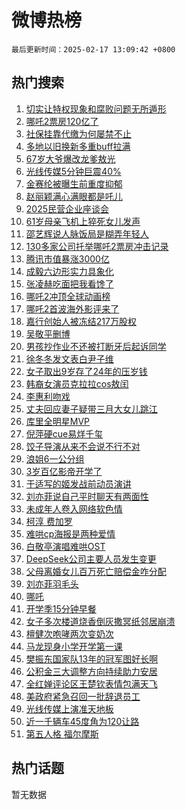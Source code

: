 # 微博热榜

`最后更新时间：2025-02-17 13:09:42 +0800`

## 热门搜索

1. [切实让特权现象和腐败问题无所遁形](https://m.weibo.cn/search?containerid=100103type%3D1%26t%3D10%26q%3D%23%E5%88%87%E5%AE%9E%E8%AE%A9%E7%89%B9%E6%9D%83%E7%8E%B0%E8%B1%A1%E5%92%8C%E8%85%90%E8%B4%A5%E9%97%AE%E9%A2%98%E6%97%A0%E6%89%80%E9%81%81%E5%BD%A2%23&stream_entry_id=51&isnewpage=1&extparam=seat%3D1%26cate%3D10103%26filter_type%3Drealtimehot%26pos%3D0%26stream_entry_id%3D51%26c_type%3D51%26q%3D%2523%25E5%2588%2587%25E5%25AE%259E%25E8%25AE%25A9%25E7%2589%25B9%25E6%259D%2583%25E7%258E%25B0%25E8%25B1%25A1%25E5%2592%258C%25E8%2585%2590%25E8%25B4%25A5%25E9%2597%25AE%25E9%25A2%2598%25E6%2597%25A0%25E6%2589%2580%25E9%2581%2581%25E5%25BD%25A2%2523%26dgr%3D0%26display_time%3D1739768981%26pre_seqid%3D1739768981491020857904)
1. [哪吒2票房120亿了](https://m.weibo.cn/search?containerid=100103type%3D1%26t%3D10%26q%3D%23%E5%93%AA%E5%90%922%E7%A5%A8%E6%88%BF120%E4%BA%BF%E4%BA%86%23&stream_entry_id=31&isnewpage=1&extparam=seat%3D1%26realpos%3D1%26lcate%3D5001%26flag%3D2%26filter_type%3Drealtimehot%26c_type%3D31%26q%3D%2523%25E5%2593%25AA%25E5%2590%25922%25E7%25A5%25A8%25E6%2588%25BF120%25E4%25BA%25BF%25E4%25BA%2586%2523%26dgr%3D0%26cate%3D5001%26pos%3D0%26stream_entry_id%3D31%26band_rank%3D1%26display_time%3D1739768981%26pre_seqid%3D1739768981491020857904)
1. [社保挂靠代缴为何屡禁不止](https://m.weibo.cn/search?containerid=100103type%3D1%26t%3D10%26q%3D%23%E7%A4%BE%E4%BF%9D%E6%8C%82%E9%9D%A0%E4%BB%A3%E7%BC%B4%E4%B8%BA%E4%BD%95%E5%B1%A1%E7%A6%81%E4%B8%8D%E6%AD%A2%23&stream_entry_id=31&isnewpage=1&extparam=seat%3D1%26realpos%3D2%26lcate%3D5001%26flag%3D1%26filter_type%3Drealtimehot%26c_type%3D31%26q%3D%2523%25E7%25A4%25BE%25E4%25BF%259D%25E6%258C%2582%25E9%259D%25A0%25E4%25BB%25A3%25E7%25BC%25B4%25E4%25B8%25BA%25E4%25BD%2595%25E5%25B1%25A1%25E7%25A6%2581%25E4%25B8%258D%25E6%25AD%25A2%2523%26dgr%3D0%26cate%3D5001%26pos%3D1%26stream_entry_id%3D31%26band_rank%3D2%26display_time%3D1739768981%26pre_seqid%3D1739768981491020857904)
1. [多地以旧换新多重buff拉满](https://m.weibo.cn/search?containerid=100103type%3D1%26t%3D10%26q%3D%23%E5%A4%9A%E5%9C%B0%E4%BB%A5%E6%97%A7%E6%8D%A2%E6%96%B0%E5%A4%9A%E9%87%8Dbuff%E6%8B%89%E6%BB%A1%23&stream_entry_id=31&isnewpage=1&extparam=seat%3D1%26realpos%3D3%26lcate%3D5001%26flag%3D0%26filter_type%3Drealtimehot%26c_type%3D31%26q%3D%2523%25E5%25A4%259A%25E5%259C%25B0%25E4%25BB%25A5%25E6%2597%25A7%25E6%258D%25A2%25E6%2596%25B0%25E5%25A4%259A%25E9%2587%258Dbuff%25E6%258B%2589%25E6%25BB%25A1%2523%26dgr%3D0%26cate%3D5001%26pos%3D2%26stream_entry_id%3D31%26band_rank%3D3%26display_time%3D1739768981%26pre_seqid%3D1739768981491020857904)
1. [67岁大爷爆改龙爹敖光](https://m.weibo.cn/search?containerid=100103type%3D1%26t%3D10%26q%3D%2367%E5%B2%81%E5%A4%A7%E7%88%B7%E7%88%86%E6%94%B9%E9%BE%99%E7%88%B9%E6%95%96%E5%85%89%23&stream_entry_id=31&isnewpage=1&extparam=seat%3D1%26realpos%3D4%26lcate%3D5001%26flag%3D0%26filter_type%3Drealtimehot%26c_type%3D31%26q%3D%252367%25E5%25B2%2581%25E5%25A4%25A7%25E7%2588%25B7%25E7%2588%2586%25E6%2594%25B9%25E9%25BE%2599%25E7%2588%25B9%25E6%2595%2596%25E5%2585%2589%2523%26dgr%3D0%26cate%3D5001%26pos%3D3%26stream_entry_id%3D31%26band_rank%3D4%26display_time%3D1739768981%26pre_seqid%3D1739768981491020857904)
1. [光线传媒5分钟巨震40%](https://m.weibo.cn/search?containerid=100103type%3D1%26t%3D10%26q%3D%23%E5%85%89%E7%BA%BF%E4%BC%A0%E5%AA%925%E5%88%86%E9%92%9F%E5%B7%A8%E9%9C%8740%25%23&stream_entry_id=31&isnewpage=1&extparam=seat%3D1%26realpos%3D5%26lcate%3D5001%26flag%3D2%26filter_type%3Drealtimehot%26c_type%3D31%26q%3D%2523%25E5%2585%2589%25E7%25BA%25BF%25E4%25BC%25A0%25E5%25AA%25925%25E5%2588%2586%25E9%2592%259F%25E5%25B7%25A8%25E9%259C%258740%2525%2523%26dgr%3D0%26cate%3D5001%26pos%3D4%26stream_entry_id%3D31%26band_rank%3D5%26display_time%3D1739768981%26pre_seqid%3D1739768981491020857904)
1. [金赛纶被曝生前重度抑郁](https://m.weibo.cn/search?containerid=100103type%3D1%26t%3D10%26q%3D%23%E9%87%91%E8%B5%9B%E7%BA%B6%E8%A2%AB%E6%9B%9D%E7%94%9F%E5%89%8D%E9%87%8D%E5%BA%A6%E6%8A%91%E9%83%81%23&stream_entry_id=31&isnewpage=1&extparam=seat%3D1%26realpos%3D6%26lcate%3D5001%26flag%3D2%26filter_type%3Drealtimehot%26c_type%3D31%26q%3D%2523%25E9%2587%2591%25E8%25B5%259B%25E7%25BA%25B6%25E8%25A2%25AB%25E6%259B%259D%25E7%2594%259F%25E5%2589%258D%25E9%2587%258D%25E5%25BA%25A6%25E6%258A%2591%25E9%2583%2581%2523%26dgr%3D0%26cate%3D5001%26pos%3D5%26stream_entry_id%3D31%26band_rank%3D6%26display_time%3D1739768981%26pre_seqid%3D1739768981491020857904)
1. [赵丽颖满心满眼都是吒儿](https://m.weibo.cn/search?containerid=100103type%3D1%26t%3D10%26q%3D%23%E8%B5%B5%E4%B8%BD%E9%A2%96%E6%BB%A1%E5%BF%83%E6%BB%A1%E7%9C%BC%E9%83%BD%E6%98%AF%E5%90%92%E5%84%BF%23&stream_entry_id=31&isnewpage=1&extparam=seat%3D1%26realpos%3D7%26lcate%3D5001%26flag%3D1%26filter_type%3Drealtimehot%26c_type%3D31%26q%3D%2523%25E8%25B5%25B5%25E4%25B8%25BD%25E9%25A2%2596%25E6%25BB%25A1%25E5%25BF%2583%25E6%25BB%25A1%25E7%259C%25BC%25E9%2583%25BD%25E6%2598%25AF%25E5%2590%2592%25E5%2584%25BF%2523%26dgr%3D0%26cate%3D5001%26pos%3D6%26stream_entry_id%3D31%26band_rank%3D7%26display_time%3D1739768981%26pre_seqid%3D1739768981491020857904)
1. [2025民营企业座谈会](https://m.weibo.cn/search?containerid=100103type%3D1%26t%3D10%26q%3D%232025%E6%B0%91%E8%90%A5%E4%BC%81%E4%B8%9A%E5%BA%A7%E8%B0%88%E4%BC%9A%23&stream_entry_id=31&isnewpage=1&extparam=seat%3D1%26realpos%3D8%26lcate%3D5001%26flag%3D1%26filter_type%3Drealtimehot%26c_type%3D31%26q%3D%25232025%25E6%25B0%2591%25E8%2590%25A5%25E4%25BC%2581%25E4%25B8%259A%25E5%25BA%25A7%25E8%25B0%2588%25E4%25BC%259A%2523%26dgr%3D0%26cate%3D5001%26pos%3D7%26stream_entry_id%3D31%26band_rank%3D8%26display_time%3D1739768981%26pre_seqid%3D1739768981491020857904)
1. [61岁母亲飞机上猝死女儿发声](https://m.weibo.cn/search?containerid=100103type%3D1%26t%3D10%26q%3D%2361%E5%B2%81%E6%AF%8D%E4%BA%B2%E9%A3%9E%E6%9C%BA%E4%B8%8A%E7%8C%9D%E6%AD%BB%E5%A5%B3%E5%84%BF%E5%8F%91%E5%A3%B0%23&stream_entry_id=31&isnewpage=1&extparam=seat%3D1%26realpos%3D9%26lcate%3D5001%26flag%3D2%26filter_type%3Drealtimehot%26c_type%3D31%26q%3D%252361%25E5%25B2%2581%25E6%25AF%258D%25E4%25BA%25B2%25E9%25A3%259E%25E6%259C%25BA%25E4%25B8%258A%25E7%258C%259D%25E6%25AD%25BB%25E5%25A5%25B3%25E5%2584%25BF%25E5%258F%2591%25E5%25A3%25B0%2523%26dgr%3D0%26cate%3D5001%26pos%3D8%26stream_entry_id%3D31%26band_rank%3D9%26display_time%3D1739768981%26pre_seqid%3D1739768981491020857904)
1. [邵艺辉说人脉饭局是糊弄年轻人](https://m.weibo.cn/search?containerid=100103type%3D1%26t%3D10%26q%3D%23%E9%82%B5%E8%89%BA%E8%BE%89%E8%AF%B4%E4%BA%BA%E8%84%89%E9%A5%AD%E5%B1%80%E6%98%AF%E7%B3%8A%E5%BC%84%E5%B9%B4%E8%BD%BB%E4%BA%BA%23&stream_entry_id=31&isnewpage=1&extparam=seat%3D1%26realpos%3D10%26lcate%3D5001%26flag%3D1%26filter_type%3Drealtimehot%26c_type%3D31%26q%3D%2523%25E9%2582%25B5%25E8%2589%25BA%25E8%25BE%2589%25E8%25AF%25B4%25E4%25BA%25BA%25E8%2584%2589%25E9%25A5%25AD%25E5%25B1%2580%25E6%2598%25AF%25E7%25B3%258A%25E5%25BC%2584%25E5%25B9%25B4%25E8%25BD%25BB%25E4%25BA%25BA%2523%26dgr%3D0%26cate%3D5001%26pos%3D9%26stream_entry_id%3D31%26band_rank%3D10%26display_time%3D1739768981%26pre_seqid%3D1739768981491020857904)
1. [130多家公司托举哪吒2票房冲击记录](https://m.weibo.cn/search?containerid=100103type%3D1%26t%3D10%26q%3D%23130%E5%A4%9A%E5%AE%B6%E5%85%AC%E5%8F%B8%E6%89%98%E4%B8%BE%E5%93%AA%E5%90%922%E7%A5%A8%E6%88%BF%E5%86%B2%E5%87%BB%E8%AE%B0%E5%BD%95%23&stream_entry_id=31&isnewpage=1&extparam=seat%3D1%26realpos%3D11%26lcate%3D5001%26flag%3D1%26filter_type%3Drealtimehot%26c_type%3D31%26q%3D%2523130%25E5%25A4%259A%25E5%25AE%25B6%25E5%2585%25AC%25E5%258F%25B8%25E6%2589%2598%25E4%25B8%25BE%25E5%2593%25AA%25E5%2590%25922%25E7%25A5%25A8%25E6%2588%25BF%25E5%2586%25B2%25E5%2587%25BB%25E8%25AE%25B0%25E5%25BD%2595%2523%26dgr%3D0%26cate%3D5001%26pos%3D10%26stream_entry_id%3D31%26band_rank%3D11%26display_time%3D1739768981%26pre_seqid%3D1739768981491020857904)
1. [腾讯市值暴涨3000亿](https://m.weibo.cn/search?containerid=100103type%3D1%26t%3D10%26q%3D%23%E8%85%BE%E8%AE%AF%E5%B8%82%E5%80%BC%E6%9A%B4%E6%B6%A83000%E4%BA%BF%23&stream_entry_id=31&isnewpage=1&extparam=seat%3D1%26realpos%3D12%26lcate%3D5001%26flag%3D0%26filter_type%3Drealtimehot%26c_type%3D31%26q%3D%2523%25E8%2585%25BE%25E8%25AE%25AF%25E5%25B8%2582%25E5%2580%25BC%25E6%259A%25B4%25E6%25B6%25A83000%25E4%25BA%25BF%2523%26dgr%3D0%26cate%3D5001%26pos%3D11%26stream_entry_id%3D31%26band_rank%3D12%26display_time%3D1739768981%26pre_seqid%3D1739768981491020857904)
1. [成毅六边形实力具象化](https://m.weibo.cn/search?containerid=100103type%3D1%26t%3D10%26q%3D%23%E6%88%90%E6%AF%85%E5%85%AD%E8%BE%B9%E5%BD%A2%E5%AE%9E%E5%8A%9B%E5%85%B7%E8%B1%A1%E5%8C%96%23&stream_entry_id=31&isnewpage=1&extparam=seat%3D1%26realpos%3D13%26lcate%3D5001%26flag%3D1%26filter_type%3Drealtimehot%26c_type%3D31%26q%3D%2523%25E6%2588%2590%25E6%25AF%2585%25E5%2585%25AD%25E8%25BE%25B9%25E5%25BD%25A2%25E5%25AE%259E%25E5%258A%259B%25E5%2585%25B7%25E8%25B1%25A1%25E5%258C%2596%2523%26dgr%3D0%26cate%3D5001%26adid%3D276067%26pos%3D12%26stream_entry_id%3D31%26band_rank%3D13%26display_time%3D1739768981%26pre_seqid%3D1739768981491020857904)
1. [张凌赫吃面把我看馋了](https://m.weibo.cn/search?containerid=100103type%3D1%26t%3D10%26q%3D%23%E5%BC%A0%E5%87%8C%E8%B5%AB%E5%90%83%E9%9D%A2%E6%8A%8A%E6%88%91%E7%9C%8B%E9%A6%8B%E4%BA%86%23&stream_entry_id=31&isnewpage=1&extparam=seat%3D1%26realpos%3D14%26lcate%3D5001%26flag%3D1%26filter_type%3Drealtimehot%26c_type%3D31%26q%3D%2523%25E5%25BC%25A0%25E5%2587%258C%25E8%25B5%25AB%25E5%2590%2583%25E9%259D%25A2%25E6%258A%258A%25E6%2588%2591%25E7%259C%258B%25E9%25A6%258B%25E4%25BA%2586%2523%26dgr%3D0%26cate%3D5001%26adid%3D275805%26pos%3D13%26stream_entry_id%3D31%26band_rank%3D14%26display_time%3D1739768981%26pre_seqid%3D1739768981491020857904)
1. [哪吒2冲顶全球动画榜](https://m.weibo.cn/search?containerid=100103type%3D1%26t%3D10%26q%3D%23%E5%93%AA%E5%90%922%E5%86%B2%E9%A1%B6%E5%85%A8%E7%90%83%E5%8A%A8%E7%94%BB%E6%A6%9C%23&stream_entry_id=31&isnewpage=1&extparam=seat%3D1%26realpos%3D15%26lcate%3D5001%26flag%3D0%26filter_type%3Drealtimehot%26c_type%3D31%26q%3D%2523%25E5%2593%25AA%25E5%2590%25922%25E5%2586%25B2%25E9%25A1%25B6%25E5%2585%25A8%25E7%2590%2583%25E5%258A%25A8%25E7%2594%25BB%25E6%25A6%259C%2523%26dgr%3D0%26cate%3D5001%26pos%3D14%26stream_entry_id%3D31%26band_rank%3D15%26display_time%3D1739768981%26pre_seqid%3D1739768981491020857904)
1. [哪吒2首波海外影评来了](https://m.weibo.cn/search?containerid=100103type%3D1%26t%3D10%26q%3D%23%E5%93%AA%E5%90%922%E9%A6%96%E6%B3%A2%E6%B5%B7%E5%A4%96%E5%BD%B1%E8%AF%84%E6%9D%A5%E4%BA%86%23&stream_entry_id=31&isnewpage=1&extparam=seat%3D1%26realpos%3D16%26lcate%3D5001%26flag%3D1%26filter_type%3Drealtimehot%26c_type%3D31%26q%3D%2523%25E5%2593%25AA%25E5%2590%25922%25E9%25A6%2596%25E6%25B3%25A2%25E6%25B5%25B7%25E5%25A4%2596%25E5%25BD%25B1%25E8%25AF%2584%25E6%259D%25A5%25E4%25BA%2586%2523%26dgr%3D0%26cate%3D5001%26pos%3D15%26stream_entry_id%3D31%26band_rank%3D16%26display_time%3D1739768981%26pre_seqid%3D1739768981491020857904)
1. [嘉行创始人被冻结217万股权](https://m.weibo.cn/search?containerid=100103type%3D1%26t%3D10%26q%3D%23%E5%98%89%E8%A1%8C%E5%88%9B%E5%A7%8B%E4%BA%BA%E8%A2%AB%E5%86%BB%E7%BB%93217%E4%B8%87%E8%82%A1%E6%9D%83%23&stream_entry_id=31&isnewpage=1&extparam=seat%3D1%26realpos%3D17%26lcate%3D5001%26flag%3D1%26filter_type%3Drealtimehot%26c_type%3D31%26q%3D%2523%25E5%2598%2589%25E8%25A1%258C%25E5%2588%259B%25E5%25A7%258B%25E4%25BA%25BA%25E8%25A2%25AB%25E5%2586%25BB%25E7%25BB%2593217%25E4%25B8%2587%25E8%2582%25A1%25E6%259D%2583%2523%26dgr%3D0%26cate%3D5001%26pos%3D16%26stream_entry_id%3D31%26band_rank%3D17%26display_time%3D1739768981%26pre_seqid%3D1739768981491020857904)
1. [吴敬平删博](https://m.weibo.cn/search?containerid=100103type%3D1%26t%3D10%26q%3D%E5%90%B4%E6%95%AC%E5%B9%B3%E5%88%A0%E5%8D%9A&stream_entry_id=31&isnewpage=1&extparam=seat%3D1%26realpos%3D18%26lcate%3D5001%26flag%3D0%26filter_type%3Drealtimehot%26c_type%3D31%26q%3D%25E5%2590%25B4%25E6%2595%25AC%25E5%25B9%25B3%25E5%2588%25A0%25E5%258D%259A%26dgr%3D0%26cate%3D5001%26pos%3D17%26stream_entry_id%3D31%26band_rank%3D18%26display_time%3D1739768981%26pre_seqid%3D1739768981491020857904)
1. [男孩抄作业不还被打断牙后起诉同学](https://m.weibo.cn/search?containerid=100103type%3D1%26t%3D10%26q%3D%23%E7%94%B7%E5%AD%A9%E6%8A%84%E4%BD%9C%E4%B8%9A%E4%B8%8D%E8%BF%98%E8%A2%AB%E6%89%93%E6%96%AD%E7%89%99%E5%90%8E%E8%B5%B7%E8%AF%89%E5%90%8C%E5%AD%A6%23&stream_entry_id=31&isnewpage=1&extparam=seat%3D1%26realpos%3D19%26lcate%3D5001%26flag%3D1%26filter_type%3Drealtimehot%26c_type%3D31%26q%3D%2523%25E7%2594%25B7%25E5%25AD%25A9%25E6%258A%2584%25E4%25BD%259C%25E4%25B8%259A%25E4%25B8%258D%25E8%25BF%2598%25E8%25A2%25AB%25E6%2589%2593%25E6%2596%25AD%25E7%2589%2599%25E5%2590%258E%25E8%25B5%25B7%25E8%25AF%2589%25E5%2590%258C%25E5%25AD%25A6%2523%26dgr%3D0%26cate%3D5001%26pos%3D18%26stream_entry_id%3D31%26band_rank%3D19%26display_time%3D1739768981%26pre_seqid%3D1739768981491020857904)
1. [徐冬冬发文表白尹子维](https://m.weibo.cn/search?containerid=100103type%3D1%26t%3D10%26q%3D%E5%BE%90%E5%86%AC%E5%86%AC%E5%8F%91%E6%96%87%E8%A1%A8%E7%99%BD%E5%B0%B9%E5%AD%90%E7%BB%B4&stream_entry_id=31&isnewpage=1&extparam=seat%3D1%26realpos%3D20%26lcate%3D5001%26flag%3D1%26filter_type%3Drealtimehot%26c_type%3D31%26q%3D%25E5%25BE%2590%25E5%2586%25AC%25E5%2586%25AC%25E5%258F%2591%25E6%2596%2587%25E8%25A1%25A8%25E7%2599%25BD%25E5%25B0%25B9%25E5%25AD%2590%25E7%25BB%25B4%26dgr%3D0%26cate%3D5001%26pos%3D19%26stream_entry_id%3D31%26band_rank%3D20%26display_time%3D1739768981%26pre_seqid%3D1739768981491020857904)
1. [女子取出9岁存了24年的压岁钱](https://m.weibo.cn/search?containerid=100103type%3D1%26t%3D10%26q%3D%23%E5%A5%B3%E5%AD%90%E5%8F%96%E5%87%BA9%E5%B2%81%E5%AD%98%E4%BA%8624%E5%B9%B4%E7%9A%84%E5%8E%8B%E5%B2%81%E9%92%B1%23&stream_entry_id=31&isnewpage=1&extparam=seat%3D1%26realpos%3D21%26lcate%3D5001%26flag%3D2%26filter_type%3Drealtimehot%26c_type%3D31%26q%3D%2523%25E5%25A5%25B3%25E5%25AD%2590%25E5%258F%2596%25E5%2587%25BA9%25E5%25B2%2581%25E5%25AD%2598%25E4%25BA%258624%25E5%25B9%25B4%25E7%259A%2584%25E5%258E%258B%25E5%25B2%2581%25E9%2592%25B1%2523%26dgr%3D0%26cate%3D5001%26pos%3D20%26stream_entry_id%3D31%26band_rank%3D21%26display_time%3D1739768981%26pre_seqid%3D1739768981491020857904)
1. [韩裔女演员克拉拉cos敖闰](https://m.weibo.cn/search?containerid=100103type%3D1%26t%3D10%26q%3D%23%E9%9F%A9%E8%A3%94%E5%A5%B3%E6%BC%94%E5%91%98%E5%85%8B%E6%8B%89%E6%8B%89cos%E6%95%96%E9%97%B0%23&stream_entry_id=31&isnewpage=1&extparam=seat%3D1%26realpos%3D22%26lcate%3D5001%26flag%3D1%26filter_type%3Drealtimehot%26c_type%3D31%26q%3D%2523%25E9%259F%25A9%25E8%25A3%2594%25E5%25A5%25B3%25E6%25BC%2594%25E5%2591%2598%25E5%2585%258B%25E6%258B%2589%25E6%258B%2589cos%25E6%2595%2596%25E9%2597%25B0%2523%26dgr%3D0%26cate%3D5001%26pos%3D21%26stream_entry_id%3D31%26band_rank%3D22%26display_time%3D1739768981%26pre_seqid%3D1739768981491020857904)
1. [李惠利吻戏](https://m.weibo.cn/search?containerid=100103type%3D1%26t%3D10%26q%3D%E6%9D%8E%E6%83%A0%E5%88%A9%E5%90%BB%E6%88%8F&stream_entry_id=31&isnewpage=1&extparam=seat%3D1%26realpos%3D23%26lcate%3D5001%26flag%3D0%26filter_type%3Drealtimehot%26c_type%3D31%26q%3D%25E6%259D%258E%25E6%2583%25A0%25E5%2588%25A9%25E5%2590%25BB%25E6%2588%258F%26dgr%3D0%26cate%3D5001%26pos%3D22%26stream_entry_id%3D31%26band_rank%3D23%26display_time%3D1739768981%26pre_seqid%3D1739768981491020857904)
1. [丈夫回应妻子疑带三月大女儿跳江](https://m.weibo.cn/search?containerid=100103type%3D1%26t%3D10%26q%3D%23%E4%B8%88%E5%A4%AB%E5%9B%9E%E5%BA%94%E5%A6%BB%E5%AD%90%E7%96%91%E5%B8%A6%E4%B8%89%E6%9C%88%E5%A4%A7%E5%A5%B3%E5%84%BF%E8%B7%B3%E6%B1%9F%23&stream_entry_id=31&isnewpage=1&extparam=seat%3D1%26realpos%3D24%26lcate%3D5001%26flag%3D0%26filter_type%3Drealtimehot%26c_type%3D31%26q%3D%2523%25E4%25B8%2588%25E5%25A4%25AB%25E5%259B%259E%25E5%25BA%2594%25E5%25A6%25BB%25E5%25AD%2590%25E7%2596%2591%25E5%25B8%25A6%25E4%25B8%2589%25E6%259C%2588%25E5%25A4%25A7%25E5%25A5%25B3%25E5%2584%25BF%25E8%25B7%25B3%25E6%25B1%259F%2523%26dgr%3D0%26cate%3D5001%26pos%3D23%26stream_entry_id%3D31%26band_rank%3D24%26display_time%3D1739768981%26pre_seqid%3D1739768981491020857904)
1. [库里全明星MVP](https://m.weibo.cn/search?containerid=100103type%3D1%26t%3D10%26q%3D%23%E5%BA%93%E9%87%8C%E5%85%A8%E6%98%8E%E6%98%9FMVP%23&stream_entry_id=31&isnewpage=1&extparam=seat%3D1%26realpos%3D25%26lcate%3D5001%26flag%3D1%26filter_type%3Drealtimehot%26c_type%3D31%26q%3D%2523%25E5%25BA%2593%25E9%2587%258C%25E5%2585%25A8%25E6%2598%258E%25E6%2598%259FMVP%2523%26dgr%3D0%26cate%3D5001%26pos%3D24%26stream_entry_id%3D31%26band_rank%3D25%26display_time%3D1739768981%26pre_seqid%3D1739768981491020857904)
1. [倪萍硬cue易烊千玺](https://m.weibo.cn/search?containerid=100103type%3D1%26t%3D10%26q%3D%23%E5%80%AA%E8%90%8D%E7%A1%ACcue%E6%98%93%E7%83%8A%E5%8D%83%E7%8E%BA%23&stream_entry_id=31&isnewpage=1&extparam=seat%3D1%26realpos%3D26%26lcate%3D5001%26flag%3D1%26filter_type%3Drealtimehot%26c_type%3D31%26q%3D%2523%25E5%2580%25AA%25E8%2590%258D%25E7%25A1%25ACcue%25E6%2598%2593%25E7%2583%258A%25E5%258D%2583%25E7%258E%25BA%2523%26dgr%3D0%26cate%3D5001%26pos%3D25%26stream_entry_id%3D31%26band_rank%3D26%26display_time%3D1739768981%26pre_seqid%3D1739768981491020857904)
1. [饺子导演从来不会说不行不对](https://m.weibo.cn/search?containerid=100103type%3D1%26t%3D10%26q%3D%23%E9%A5%BA%E5%AD%90%E5%AF%BC%E6%BC%94%E4%BB%8E%E6%9D%A5%E4%B8%8D%E4%BC%9A%E8%AF%B4%E4%B8%8D%E8%A1%8C%E4%B8%8D%E5%AF%B9%23&stream_entry_id=31&isnewpage=1&extparam=seat%3D1%26realpos%3D27%26lcate%3D5001%26flag%3D0%26filter_type%3Drealtimehot%26c_type%3D31%26q%3D%2523%25E9%25A5%25BA%25E5%25AD%2590%25E5%25AF%25BC%25E6%25BC%2594%25E4%25BB%258E%25E6%259D%25A5%25E4%25B8%258D%25E4%25BC%259A%25E8%25AF%25B4%25E4%25B8%258D%25E8%25A1%258C%25E4%25B8%258D%25E5%25AF%25B9%2523%26dgr%3D0%26cate%3D5001%26pos%3D26%26stream_entry_id%3D31%26band_rank%3D27%26display_time%3D1739768981%26pre_seqid%3D1739768981491020857904)
1. [浪姐6一公分组](https://m.weibo.cn/search?containerid=100103type%3D1%26t%3D10%26q%3D%23%E6%B5%AA%E5%A7%906%E4%B8%80%E5%85%AC%E5%88%86%E7%BB%84%23&stream_entry_id=31&isnewpage=1&extparam=seat%3D1%26realpos%3D28%26lcate%3D5001%26flag%3D1%26filter_type%3Drealtimehot%26c_type%3D31%26q%3D%2523%25E6%25B5%25AA%25E5%25A7%25906%25E4%25B8%2580%25E5%2585%25AC%25E5%2588%2586%25E7%25BB%2584%2523%26dgr%3D0%26cate%3D5001%26pos%3D27%26stream_entry_id%3D31%26band_rank%3D28%26display_time%3D1739768981%26pre_seqid%3D1739768981491020857904)
1. [3岁百亿影帝开学了](https://m.weibo.cn/search?containerid=100103type%3D1%26t%3D10%26q%3D%233%E5%B2%81%E7%99%BE%E4%BA%BF%E5%BD%B1%E5%B8%9D%E5%BC%80%E5%AD%A6%E4%BA%86%23&stream_entry_id=31&isnewpage=1&extparam=seat%3D1%26realpos%3D29%26lcate%3D5001%26flag%3D1%26filter_type%3Drealtimehot%26c_type%3D31%26q%3D%25233%25E5%25B2%2581%25E7%2599%25BE%25E4%25BA%25BF%25E5%25BD%25B1%25E5%25B8%259D%25E5%25BC%2580%25E5%25AD%25A6%25E4%25BA%2586%2523%26dgr%3D0%26cate%3D5001%26pos%3D28%26stream_entry_id%3D31%26band_rank%3D29%26display_time%3D1739768981%26pre_seqid%3D1739768981491020857904)
1. [于适写的姬发战前动员演讲](https://m.weibo.cn/search?containerid=100103type%3D1%26t%3D10%26q%3D%E4%BA%8E%E9%80%82%E5%86%99%E7%9A%84%E5%A7%AC%E5%8F%91%E6%88%98%E5%89%8D%E5%8A%A8%E5%91%98%E6%BC%94%E8%AE%B2&stream_entry_id=31&isnewpage=1&extparam=seat%3D1%26realpos%3D30%26lcate%3D5001%26flag%3D1%26filter_type%3Drealtimehot%26c_type%3D31%26q%3D%25E4%25BA%258E%25E9%2580%2582%25E5%2586%2599%25E7%259A%2584%25E5%25A7%25AC%25E5%258F%2591%25E6%2588%2598%25E5%2589%258D%25E5%258A%25A8%25E5%2591%2598%25E6%25BC%2594%25E8%25AE%25B2%26dgr%3D0%26cate%3D5001%26pos%3D29%26stream_entry_id%3D31%26band_rank%3D30%26display_time%3D1739768981%26pre_seqid%3D1739768981491020857904)
1. [刘亦菲说自己平时聊天有两面性](https://m.weibo.cn/search?containerid=100103type%3D1%26t%3D10%26q%3D%23%E5%88%98%E4%BA%A6%E8%8F%B2%E8%AF%B4%E8%87%AA%E5%B7%B1%E5%B9%B3%E6%97%B6%E8%81%8A%E5%A4%A9%E6%9C%89%E4%B8%A4%E9%9D%A2%E6%80%A7%23&stream_entry_id=31&isnewpage=1&extparam=seat%3D1%26realpos%3D31%26lcate%3D5001%26flag%3D1%26filter_type%3Drealtimehot%26c_type%3D31%26q%3D%2523%25E5%2588%2598%25E4%25BA%25A6%25E8%258F%25B2%25E8%25AF%25B4%25E8%2587%25AA%25E5%25B7%25B1%25E5%25B9%25B3%25E6%2597%25B6%25E8%2581%258A%25E5%25A4%25A9%25E6%259C%2589%25E4%25B8%25A4%25E9%259D%25A2%25E6%2580%25A7%2523%26dgr%3D0%26cate%3D5001%26pos%3D30%26stream_entry_id%3D31%26band_rank%3D31%26display_time%3D1739768981%26pre_seqid%3D1739768981491020857904)
1. [未成年人卷入网络软色情](https://m.weibo.cn/search?containerid=100103type%3D1%26t%3D10%26q%3D%23%E6%9C%AA%E6%88%90%E5%B9%B4%E4%BA%BA%E5%8D%B7%E5%85%A5%E7%BD%91%E7%BB%9C%E8%BD%AF%E8%89%B2%E6%83%85%23&stream_entry_id=31&isnewpage=1&extparam=seat%3D1%26realpos%3D32%26lcate%3D5001%26flag%3D1%26filter_type%3Drealtimehot%26c_type%3D31%26q%3D%2523%25E6%259C%25AA%25E6%2588%2590%25E5%25B9%25B4%25E4%25BA%25BA%25E5%258D%25B7%25E5%2585%25A5%25E7%25BD%2591%25E7%25BB%259C%25E8%25BD%25AF%25E8%2589%25B2%25E6%2583%2585%2523%26dgr%3D0%26cate%3D5001%26pos%3D31%26stream_entry_id%3D31%26band_rank%3D32%26display_time%3D1739768981%26pre_seqid%3D1739768981491020857904)
1. [柯淳 费加罗](https://m.weibo.cn/search?containerid=100103type%3D1%26t%3D10%26q%3D%E6%9F%AF%E6%B7%B3+%E8%B4%B9%E5%8A%A0%E7%BD%97&stream_entry_id=31&isnewpage=1&extparam=seat%3D1%26realpos%3D33%26lcate%3D5001%26flag%3D0%26filter_type%3Drealtimehot%26c_type%3D31%26q%3D%25E6%259F%25AF%25E6%25B7%25B3%2520%25E8%25B4%25B9%25E5%258A%25A0%25E7%25BD%2597%26dgr%3D0%26cate%3D5001%26pos%3D32%26stream_entry_id%3D31%26band_rank%3D33%26display_time%3D1739768981%26pre_seqid%3D1739768981491020857904)
1. [难哄cp海报是两种爱情](https://m.weibo.cn/search?containerid=100103type%3D1%26t%3D10%26q%3D%23%E9%9A%BE%E5%93%84cp%E6%B5%B7%E6%8A%A5%E6%98%AF%E4%B8%A4%E7%A7%8D%E7%88%B1%E6%83%85%23&stream_entry_id=31&isnewpage=1&extparam=seat%3D1%26realpos%3D34%26lcate%3D5001%26flag%3D0%26filter_type%3Drealtimehot%26c_type%3D31%26q%3D%2523%25E9%259A%25BE%25E5%2593%2584cp%25E6%25B5%25B7%25E6%258A%25A5%25E6%2598%25AF%25E4%25B8%25A4%25E7%25A7%258D%25E7%2588%25B1%25E6%2583%2585%2523%26dgr%3D0%26cate%3D5001%26pos%3D33%26stream_entry_id%3D31%26band_rank%3D34%26display_time%3D1739768981%26pre_seqid%3D1739768981491020857904)
1. [白敬亭演唱难哄OST](https://m.weibo.cn/search?containerid=100103type%3D1%26t%3D10%26q%3D%23%E7%99%BD%E6%95%AC%E4%BA%AD%E6%BC%94%E5%94%B1%E9%9A%BE%E5%93%84OST%23&stream_entry_id=31&isnewpage=1&extparam=seat%3D1%26realpos%3D35%26lcate%3D5001%26flag%3D1%26filter_type%3Drealtimehot%26c_type%3D31%26q%3D%2523%25E7%2599%25BD%25E6%2595%25AC%25E4%25BA%25AD%25E6%25BC%2594%25E5%2594%25B1%25E9%259A%25BE%25E5%2593%2584OST%2523%26dgr%3D0%26cate%3D5001%26pos%3D34%26stream_entry_id%3D31%26band_rank%3D35%26display_time%3D1739768981%26pre_seqid%3D1739768981491020857904)
1. [DeepSeek公司主要人员发生变更](https://m.weibo.cn/search?containerid=100103type%3D1%26t%3D10%26q%3D%23DeepSeek%E5%85%AC%E5%8F%B8%E4%B8%BB%E8%A6%81%E4%BA%BA%E5%91%98%E5%8F%91%E7%94%9F%E5%8F%98%E6%9B%B4%23&stream_entry_id=31&isnewpage=1&extparam=seat%3D1%26realpos%3D36%26lcate%3D5001%26flag%3D1%26filter_type%3Drealtimehot%26c_type%3D31%26q%3D%2523DeepSeek%25E5%2585%25AC%25E5%258F%25B8%25E4%25B8%25BB%25E8%25A6%2581%25E4%25BA%25BA%25E5%2591%2598%25E5%258F%2591%25E7%2594%259F%25E5%258F%2598%25E6%259B%25B4%2523%26dgr%3D0%26cate%3D5001%26pos%3D35%26stream_entry_id%3D31%26band_rank%3D36%26display_time%3D1739768981%26pre_seqid%3D1739768981491020857904)
1. [父母离婚女儿百万死亡赔偿金咋分配](https://m.weibo.cn/search?containerid=100103type%3D1%26t%3D10%26q%3D%23%E7%88%B6%E6%AF%8D%E7%A6%BB%E5%A9%9A%E5%A5%B3%E5%84%BF%E7%99%BE%E4%B8%87%E6%AD%BB%E4%BA%A1%E8%B5%94%E5%81%BF%E9%87%91%E5%92%8B%E5%88%86%E9%85%8D%23&stream_entry_id=31&isnewpage=1&extparam=seat%3D1%26realpos%3D37%26lcate%3D5001%26flag%3D1%26filter_type%3Drealtimehot%26c_type%3D31%26q%3D%2523%25E7%2588%25B6%25E6%25AF%258D%25E7%25A6%25BB%25E5%25A9%259A%25E5%25A5%25B3%25E5%2584%25BF%25E7%2599%25BE%25E4%25B8%2587%25E6%25AD%25BB%25E4%25BA%25A1%25E8%25B5%2594%25E5%2581%25BF%25E9%2587%2591%25E5%2592%258B%25E5%2588%2586%25E9%2585%258D%2523%26dgr%3D0%26cate%3D5001%26pos%3D36%26stream_entry_id%3D31%26band_rank%3D37%26display_time%3D1739768981%26pre_seqid%3D1739768981491020857904)
1. [刘亦菲羽毛头](https://m.weibo.cn/search?containerid=100103type%3D1%26t%3D10%26q%3D%23%E5%88%98%E4%BA%A6%E8%8F%B2%E7%BE%BD%E6%AF%9B%E5%A4%B4%23&stream_entry_id=31&isnewpage=1&extparam=seat%3D1%26realpos%3D38%26lcate%3D5001%26flag%3D1%26filter_type%3Drealtimehot%26c_type%3D31%26q%3D%2523%25E5%2588%2598%25E4%25BA%25A6%25E8%258F%25B2%25E7%25BE%25BD%25E6%25AF%259B%25E5%25A4%25B4%2523%26dgr%3D0%26cate%3D5001%26pos%3D37%26stream_entry_id%3D31%26band_rank%3D38%26display_time%3D1739768981%26pre_seqid%3D1739768981491020857904)
1. [哪吒](https://m.weibo.cn/search?containerid=100103type%3D1%26t%3D10%26q%3D%E5%93%AA%E5%90%92&stream_entry_id=31&isnewpage=1&extparam=seat%3D1%26realpos%3D39%26lcate%3D5001%26flag%3D0%26filter_type%3Drealtimehot%26c_type%3D31%26q%3D%25E5%2593%25AA%25E5%2590%2592%26dgr%3D0%26cate%3D5001%26pos%3D38%26stream_entry_id%3D31%26band_rank%3D39%26display_time%3D1739768981%26pre_seqid%3D1739768981491020857904)
1. [开学季15分钟早餐](https://m.weibo.cn/search?containerid=100103type%3D1%26t%3D10%26q%3D%E5%BC%80%E5%AD%A6%E5%AD%A315%E5%88%86%E9%92%9F%E6%97%A9%E9%A4%90&stream_entry_id=31&isnewpage=1&extparam=seat%3D1%26realpos%3D40%26lcate%3D5001%26flag%3D1%26filter_type%3Drealtimehot%26c_type%3D31%26q%3D%25E5%25BC%2580%25E5%25AD%25A6%25E5%25AD%25A315%25E5%2588%2586%25E9%2592%259F%25E6%2597%25A9%25E9%25A4%2590%26dgr%3D0%26cate%3D5001%26pos%3D39%26stream_entry_id%3D31%26band_rank%3D40%26display_time%3D1739768981%26pre_seqid%3D1739768981491020857904)
1. [女子多次楼道烧香倒灰撒冥纸邻居崩溃](https://m.weibo.cn/search?containerid=100103type%3D1%26t%3D10%26q%3D%23%E5%A5%B3%E5%AD%90%E5%A4%9A%E6%AC%A1%E6%A5%BC%E9%81%93%E7%83%A7%E9%A6%99%E5%80%92%E7%81%B0%E6%92%92%E5%86%A5%E7%BA%B8%E9%82%BB%E5%B1%85%E5%B4%A9%E6%BA%83%23&stream_entry_id=31&isnewpage=1&extparam=seat%3D1%26realpos%3D41%26lcate%3D5001%26flag%3D0%26filter_type%3Drealtimehot%26c_type%3D31%26q%3D%2523%25E5%25A5%25B3%25E5%25AD%2590%25E5%25A4%259A%25E6%25AC%25A1%25E6%25A5%25BC%25E9%2581%2593%25E7%2583%25A7%25E9%25A6%2599%25E5%2580%2592%25E7%2581%25B0%25E6%2592%2592%25E5%2586%25A5%25E7%25BA%25B8%25E9%2582%25BB%25E5%25B1%2585%25E5%25B4%25A9%25E6%25BA%2583%2523%26dgr%3D0%26cate%3D5001%26pos%3D40%26stream_entry_id%3D31%26band_rank%3D41%26display_time%3D1739768981%26pre_seqid%3D1739768981491020857904)
1. [檀健次咆哮两次变奶次](https://m.weibo.cn/search?containerid=100103type%3D1%26t%3D10%26q%3D%E6%AA%80%E5%81%A5%E6%AC%A1%E5%92%86%E5%93%AE%E4%B8%A4%E6%AC%A1%E5%8F%98%E5%A5%B6%E6%AC%A1&stream_entry_id=31&isnewpage=1&extparam=seat%3D1%26realpos%3D42%26lcate%3D5001%26flag%3D1%26filter_type%3Drealtimehot%26c_type%3D31%26q%3D%25E6%25AA%2580%25E5%2581%25A5%25E6%25AC%25A1%25E5%2592%2586%25E5%2593%25AE%25E4%25B8%25A4%25E6%25AC%25A1%25E5%258F%2598%25E5%25A5%25B6%25E6%25AC%25A1%26dgr%3D0%26cate%3D5001%26pos%3D41%26stream_entry_id%3D31%26band_rank%3D42%26display_time%3D1739768981%26pre_seqid%3D1739768981491020857904)
1. [马龙现身小学开学第一课](https://m.weibo.cn/search?containerid=100103type%3D1%26t%3D10%26q%3D%23%E9%A9%AC%E9%BE%99%E7%8E%B0%E8%BA%AB%E5%B0%8F%E5%AD%A6%E5%BC%80%E5%AD%A6%E7%AC%AC%E4%B8%80%E8%AF%BE%23&stream_entry_id=31&isnewpage=1&extparam=seat%3D1%26realpos%3D43%26lcate%3D5001%26flag%3D1%26filter_type%3Drealtimehot%26c_type%3D31%26q%3D%2523%25E9%25A9%25AC%25E9%25BE%2599%25E7%258E%25B0%25E8%25BA%25AB%25E5%25B0%258F%25E5%25AD%25A6%25E5%25BC%2580%25E5%25AD%25A6%25E7%25AC%25AC%25E4%25B8%2580%25E8%25AF%25BE%2523%26dgr%3D0%26cate%3D5001%26pos%3D42%26stream_entry_id%3D31%26band_rank%3D43%26display_time%3D1739768981%26pre_seqid%3D1739768981491020857904)
1. [樊振东国家队13年的冠军图好长啊](https://m.weibo.cn/search?containerid=100103type%3D1%26t%3D10%26q%3D%E6%A8%8A%E6%8C%AF%E4%B8%9C%E5%9B%BD%E5%AE%B6%E9%98%9F13%E5%B9%B4%E7%9A%84%E5%86%A0%E5%86%9B%E5%9B%BE%E5%A5%BD%E9%95%BF%E5%95%8A&stream_entry_id=31&isnewpage=1&extparam=seat%3D1%26realpos%3D44%26lcate%3D5001%26flag%3D1%26filter_type%3Drealtimehot%26c_type%3D31%26q%3D%25E6%25A8%258A%25E6%258C%25AF%25E4%25B8%259C%25E5%259B%25BD%25E5%25AE%25B6%25E9%2598%259F13%25E5%25B9%25B4%25E7%259A%2584%25E5%2586%25A0%25E5%2586%259B%25E5%259B%25BE%25E5%25A5%25BD%25E9%2595%25BF%25E5%2595%258A%26dgr%3D0%26cate%3D5001%26pos%3D43%26stream_entry_id%3D31%26band_rank%3D44%26display_time%3D1739768981%26pre_seqid%3D1739768981491020857904)
1. [公积金三大调整方向持续助力安居](https://m.weibo.cn/search?containerid=100103type%3D1%26t%3D10%26q%3D%23%E5%85%AC%E7%A7%AF%E9%87%91%E4%B8%89%E5%A4%A7%E8%B0%83%E6%95%B4%E6%96%B9%E5%90%91%E6%8C%81%E7%BB%AD%E5%8A%A9%E5%8A%9B%E5%AE%89%E5%B1%85%23&stream_entry_id=31&isnewpage=1&extparam=seat%3D1%26realpos%3D45%26lcate%3D5001%26flag%3D0%26filter_type%3Drealtimehot%26c_type%3D31%26q%3D%2523%25E5%2585%25AC%25E7%25A7%25AF%25E9%2587%2591%25E4%25B8%2589%25E5%25A4%25A7%25E8%25B0%2583%25E6%2595%25B4%25E6%2596%25B9%25E5%2590%2591%25E6%258C%2581%25E7%25BB%25AD%25E5%258A%25A9%25E5%258A%259B%25E5%25AE%2589%25E5%25B1%2585%2523%26dgr%3D0%26cate%3D5001%26pos%3D44%26stream_entry_id%3D31%26band_rank%3D45%26display_time%3D1739768981%26pre_seqid%3D1739768981491020857904)
1. [全红婵评论区王楚钦表情包满天飞](https://m.weibo.cn/search?containerid=100103type%3D1%26t%3D10%26q%3D%23%E5%85%A8%E7%BA%A2%E5%A9%B5%E8%AF%84%E8%AE%BA%E5%8C%BA%E7%8E%8B%E6%A5%9A%E9%92%A6%E8%A1%A8%E6%83%85%E5%8C%85%E6%BB%A1%E5%A4%A9%E9%A3%9E%23&stream_entry_id=31&isnewpage=1&extparam=seat%3D1%26realpos%3D46%26lcate%3D5001%26flag%3D0%26filter_type%3Drealtimehot%26c_type%3D31%26q%3D%2523%25E5%2585%25A8%25E7%25BA%25A2%25E5%25A9%25B5%25E8%25AF%2584%25E8%25AE%25BA%25E5%258C%25BA%25E7%258E%258B%25E6%25A5%259A%25E9%2592%25A6%25E8%25A1%25A8%25E6%2583%2585%25E5%258C%2585%25E6%25BB%25A1%25E5%25A4%25A9%25E9%25A3%259E%2523%26dgr%3D0%26cate%3D5001%26pos%3D45%26stream_entry_id%3D31%26band_rank%3D46%26display_time%3D1739768981%26pre_seqid%3D1739768981491020857904)
1. [美政府紧急召回一批辞退员工](https://m.weibo.cn/search?containerid=100103type%3D1%26t%3D10%26q%3D%23%E7%BE%8E%E6%94%BF%E5%BA%9C%E7%B4%A7%E6%80%A5%E5%8F%AC%E5%9B%9E%E4%B8%80%E6%89%B9%E8%BE%9E%E9%80%80%E5%91%98%E5%B7%A5%23&stream_entry_id=31&isnewpage=1&extparam=seat%3D1%26realpos%3D47%26lcate%3D5001%26flag%3D1%26filter_type%3Drealtimehot%26c_type%3D31%26q%3D%2523%25E7%25BE%258E%25E6%2594%25BF%25E5%25BA%259C%25E7%25B4%25A7%25E6%2580%25A5%25E5%258F%25AC%25E5%259B%259E%25E4%25B8%2580%25E6%2589%25B9%25E8%25BE%259E%25E9%2580%2580%25E5%2591%2598%25E5%25B7%25A5%2523%26dgr%3D0%26cate%3D5001%26pos%3D46%26stream_entry_id%3D31%26band_rank%3D47%26display_time%3D1739768981%26pre_seqid%3D1739768981491020857904)
1. [光线传媒上演准天地板](https://m.weibo.cn/search?containerid=100103type%3D1%26t%3D10%26q%3D%23%E5%85%89%E7%BA%BF%E4%BC%A0%E5%AA%92%E4%B8%8A%E6%BC%94%E5%87%86%E5%A4%A9%E5%9C%B0%E6%9D%BF%23&stream_entry_id=31&isnewpage=1&extparam=seat%3D1%26realpos%3D48%26lcate%3D5001%26flag%3D1%26filter_type%3Drealtimehot%26c_type%3D31%26q%3D%2523%25E5%2585%2589%25E7%25BA%25BF%25E4%25BC%25A0%25E5%25AA%2592%25E4%25B8%258A%25E6%25BC%2594%25E5%2587%2586%25E5%25A4%25A9%25E5%259C%25B0%25E6%259D%25BF%2523%26dgr%3D0%26cate%3D5001%26pos%3D47%26stream_entry_id%3D31%26band_rank%3D48%26display_time%3D1739768981%26pre_seqid%3D1739768981491020857904)
1. [近一千辆车45度角为120让路](https://m.weibo.cn/search?containerid=100103type%3D1%26t%3D10%26q%3D%23%E8%BF%91%E4%B8%80%E5%8D%83%E8%BE%86%E8%BD%A645%E5%BA%A6%E8%A7%92%E4%B8%BA120%E8%AE%A9%E8%B7%AF%23&stream_entry_id=31&isnewpage=1&extparam=seat%3D1%26realpos%3D49%26lcate%3D5001%26flag%3D0%26filter_type%3Drealtimehot%26c_type%3D31%26q%3D%2523%25E8%25BF%2591%25E4%25B8%2580%25E5%258D%2583%25E8%25BE%2586%25E8%25BD%25A645%25E5%25BA%25A6%25E8%25A7%2592%25E4%25B8%25BA120%25E8%25AE%25A9%25E8%25B7%25AF%2523%26dgr%3D0%26cate%3D5001%26pos%3D48%26stream_entry_id%3D31%26band_rank%3D49%26display_time%3D1739768981%26pre_seqid%3D1739768981491020857904)
1. [第五人格 福尔摩斯](https://m.weibo.cn/search?containerid=100103type%3D1%26t%3D10%26q%3D%E7%AC%AC%E4%BA%94%E4%BA%BA%E6%A0%BC+%E7%A6%8F%E5%B0%94%E6%91%A9%E6%96%AF&stream_entry_id=31&isnewpage=1&extparam=seat%3D1%26realpos%3D50%26lcate%3D5001%26flag%3D1%26filter_type%3Drealtimehot%26c_type%3D31%26q%3D%25E7%25AC%25AC%25E4%25BA%2594%25E4%25BA%25BA%25E6%25A0%25BC%2520%25E7%25A6%258F%25E5%25B0%2594%25E6%2591%25A9%25E6%2596%25AF%26dgr%3D0%26cate%3D5001%26pos%3D49%26stream_entry_id%3D31%26band_rank%3D50%26display_time%3D1739768981%26pre_seqid%3D1739768981491020857904)

## 热门话题

暂无数据
